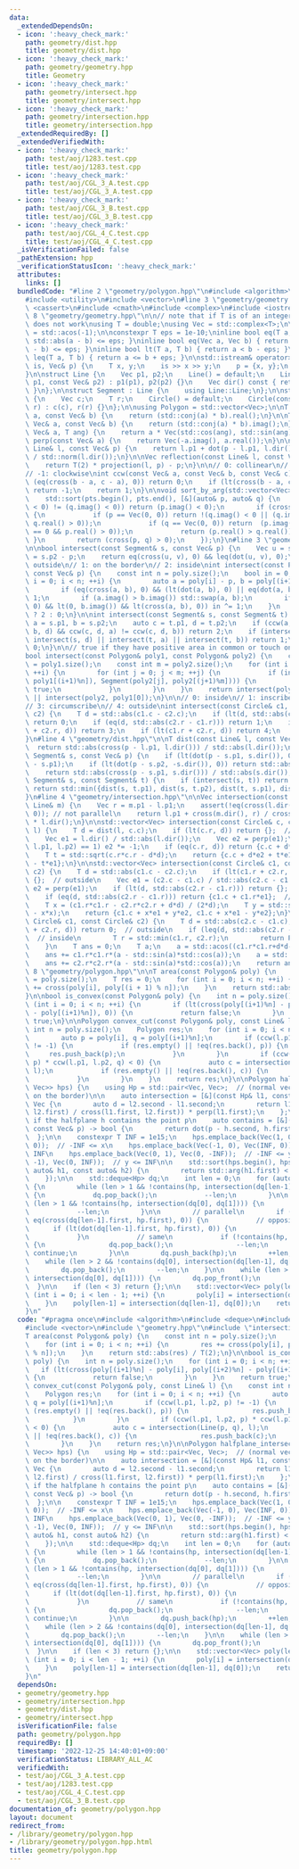 ```yaml
---
data:
  _extendedDependsOn:
  - icon: ':heavy_check_mark:'
    path: geometry/dist.hpp
    title: geometry/dist.hpp
  - icon: ':heavy_check_mark:'
    path: geometry/geometry.hpp
    title: Geometry
  - icon: ':heavy_check_mark:'
    path: geometry/intersect.hpp
    title: geometry/intersect.hpp
  - icon: ':heavy_check_mark:'
    path: geometry/intersection.hpp
    title: geometry/intersection.hpp
  _extendedRequiredBy: []
  _extendedVerifiedWith:
  - icon: ':heavy_check_mark:'
    path: test/aoj/1283.test.cpp
    title: test/aoj/1283.test.cpp
  - icon: ':heavy_check_mark:'
    path: test/aoj/CGL_3_A.test.cpp
    title: test/aoj/CGL_3_A.test.cpp
  - icon: ':heavy_check_mark:'
    path: test/aoj/CGL_3_B.test.cpp
    title: test/aoj/CGL_3_B.test.cpp
  - icon: ':heavy_check_mark:'
    path: test/aoj/CGL_4_C.test.cpp
    title: test/aoj/CGL_4_C.test.cpp
  _isVerificationFailed: false
  _pathExtension: hpp
  _verificationStatusIcon: ':heavy_check_mark:'
  attributes:
    links: []
  bundledCode: "#line 2 \"geometry/polygon.hpp\"\n#include <algorithm>\n#include <deque>\n\
    #include <utility>\n#include <vector>\n#line 3 \"geometry/geometry.hpp\"\n#include\
    \ <cassert>\n#include <cmath>\n#include <complex>\n#include <iostream>\n#line\
    \ 8 \"geometry/geometry.hpp\"\n\n// note that if T is of an integer type, std::abs\
    \ does not work\nusing T = double;\nusing Vec = std::complex<T>;\n\nconst T PI\
    \ = std::acos(-1);\n\nconstexpr T eps = 1e-10;\ninline bool eq(T a, T b) { return\
    \ std::abs(a - b) <= eps; }\ninline bool eq(Vec a, Vec b) { return std::abs(a\
    \ - b) <= eps; }\ninline bool lt(T a, T b) { return a < b - eps; }\ninline bool\
    \ leq(T a, T b) { return a <= b + eps; }\n\nstd::istream& operator>>(std::istream&\
    \ is, Vec& p) {\n    T x, y;\n    is >> x >> y;\n    p = {x, y};\n    return is;\n\
    }\n\nstruct Line {\n    Vec p1, p2;\n    Line() = default;\n    Line(const Vec&\
    \ p1, const Vec& p2) : p1(p1), p2(p2) {}\n    Vec dir() const { return p2 - p1;\
    \ }\n};\n\nstruct Segment : Line {\n    using Line::Line;\n};\n\nstruct Circle\
    \ {\n    Vec c;\n    T r;\n    Circle() = default;\n    Circle(const Vec& c, T\
    \ r) : c(c), r(r) {}\n};\n\nusing Polygon = std::vector<Vec>;\n\nT dot(const Vec&\
    \ a, const Vec& b) {\n    return (std::conj(a) * b).real();\n}\n\nT cross(const\
    \ Vec& a, const Vec& b) {\n    return (std::conj(a) * b).imag();\n}\n\nVec rot(const\
    \ Vec& a, T ang) {\n    return a * Vec(std::cos(ang), std::sin(ang));\n}\n\nVec\
    \ perp(const Vec& a) {\n    return Vec(-a.imag(), a.real());\n}\n\nVec projection(const\
    \ Line& l, const Vec& p) {\n    return l.p1 + dot(p - l.p1, l.dir()) * l.dir()\
    \ / std::norm(l.dir());\n}\n\nVec reflection(const Line& l, const Vec& p) {\n\
    \    return T(2) * projection(l, p) - p;\n}\n\n// 0: collinear\n// 1: counter-clockwise\n\
    // -1: clockwise\nint ccw(const Vec& a, const Vec& b, const Vec& c) {\n    if\
    \ (eq(cross(b - a, c - a), 0)) return 0;\n    if (lt(cross(b - a, c - a), 0))\
    \ return -1;\n    return 1;\n}\n\nvoid sort_by_arg(std::vector<Vec>& pts) {\n\
    \    std::sort(pts.begin(), pts.end(), [&](auto& p, auto& q) {\n        if ((p.imag()\
    \ < 0) != (q.imag() < 0)) return (p.imag() < 0);\n        if (cross(p, q) == 0)\
    \ {\n            if (p == Vec(0, 0)) return !(q.imag() < 0 || (q.imag() == 0 &&\
    \ q.real() > 0));\n            if (q == Vec(0, 0)) return  (p.imag() < 0 || (p.imag()\
    \ == 0 && p.real() > 0));\n            return (p.real() > q.real());\n       \
    \ }\n        return (cross(p, q) > 0);\n    });\n}\n#line 3 \"geometry/intersect.hpp\"\
    \n\nbool intersect(const Segment& s, const Vec& p) {\n    Vec u = s.p1 - p, v\
    \ = s.p2 - p;\n    return eq(cross(u, v), 0) && leq(dot(u, v), 0);\n}\n\n// 0:\
    \ outside\n// 1: on the border\n// 2: inside\nint intersect(const Polygon& poly,\
    \ const Vec& p) {\n    const int n = poly.size();\n    bool in = 0;\n    for (int\
    \ i = 0; i < n; ++i) {\n        auto a = poly[i] - p, b = poly[(i+1)%n] - p;\n\
    \        if (eq(cross(a, b), 0) && (lt(dot(a, b), 0) || eq(dot(a, b), 0))) return\
    \ 1;\n        if (a.imag() > b.imag()) std::swap(a, b);\n        if (leq(a.imag(),\
    \ 0) && lt(0, b.imag()) && lt(cross(a, b), 0)) in ^= 1;\n    }\n    return in\
    \ ? 2 : 0;\n}\n\nint intersect(const Segment& s, const Segment& t) {\n    auto\
    \ a = s.p1, b = s.p2;\n    auto c = t.p1, d = t.p2;\n    if (ccw(a, b, c) != ccw(a,\
    \ b, d) && ccw(c, d, a) != ccw(c, d, b)) return 2;\n    if (intersect(s, c) ||\
    \ intersect(s, d) || intersect(t, a) || intersect(t, b)) return 1;\n    return\
    \ 0;\n}\n\n// true if they have positive area in common or touch on the border\n\
    bool intersect(const Polygon& poly1, const Polygon& poly2) {\n    const int n\
    \ = poly1.size();\n    const int m = poly2.size();\n    for (int i = 0; i < n;\
    \ ++i) {\n        for (int j = 0; j < m; ++j) {\n            if (intersect(Segment(poly1[i],\
    \ poly1[(i+1)%n]), Segment(poly2[j], poly2[(j+1)%m]))) {\n                return\
    \ true;\n            }\n        }\n    }\n    return intersect(poly1, poly2[0])\
    \ || intersect(poly2, poly1[0]);\n}\n\n// 0: inside\n// 1: inscribe\n// 2: intersect\n\
    // 3: circumscribe\n// 4: outside\nint intersect(const Circle& c1, const Circle&\
    \ c2) {\n    T d = std::abs(c1.c - c2.c);\n    if (lt(d, std::abs(c2.r - c1.r)))\
    \ return 0;\n    if (eq(d, std::abs(c2.r - c1.r))) return 1;\n    if (eq(c1.r\
    \ + c2.r, d)) return 3;\n    if (lt(c1.r + c2.r, d)) return 4;\n    return 2;\n\
    }\n#line 4 \"geometry/dist.hpp\"\n\nT dist(const Line& l, const Vec& p) {\n  \
    \  return std::abs(cross(p - l.p1, l.dir())) / std::abs(l.dir());\n}\n\nT dist(const\
    \ Segment& s, const Vec& p) {\n    if (lt(dot(p - s.p1, s.dir()), 0)) return std::abs(p\
    \ - s.p1);\n    if (lt(dot(p - s.p2, -s.dir()), 0)) return std::abs(p - s.p2);\n\
    \    return std::abs(cross(p - s.p1, s.dir())) / std::abs(s.dir());\n}\n\nT dist(const\
    \ Segment& s, const Segment& t) {\n    if (intersect(s, t)) return T(0);\n   \
    \ return std::min({dist(s, t.p1), dist(s, t.p2), dist(t, s.p1), dist(t, s.p2)});\n\
    }\n#line 4 \"geometry/intersection.hpp\"\n\nVec intersection(const Line& l, const\
    \ Line& m) {\n    Vec r = m.p1 - l.p1;\n    assert(!eq(cross(l.dir(), m.dir()),\
    \ 0)); // not parallel\n    return l.p1 + cross(m.dir(), r) / cross(m.dir(), l.dir())\
    \ * l.dir();\n}\n\nstd::vector<Vec> intersection(const Circle& c, const Line&\
    \ l) {\n    T d = dist(l, c.c);\n    if (lt(c.r, d)) return {};  // no intersection\n\
    \    Vec e1 = l.dir() / std::abs(l.dir());\n    Vec e2 = perp(e1);\n    if (ccw(c.c,\
    \ l.p1, l.p2) == 1) e2 *= -1;\n    if (eq(c.r, d)) return {c.c + d*e2};  // tangent\n\
    \    T t = std::sqrt(c.r*c.r - d*d);\n    return {c.c + d*e2 + t*e1, c.c + d*e2\
    \ - t*e1};\n}\n\nstd::vector<Vec> intersection(const Circle& c1, const Circle&\
    \ c2) {\n    T d = std::abs(c1.c - c2.c);\n    if (lt(c1.r + c2.r, d)) return\
    \ {};  // outside\n    Vec e1 = (c2.c - c1.c) / std::abs(c2.c - c1.c);\n    Vec\
    \ e2 = perp(e1);\n    if (lt(d, std::abs(c2.r - c1.r))) return {};  // contain\n\
    \    if (eq(d, std::abs(c2.r - c1.r))) return {c1.c + c1.r*e1};  // tangent\n\
    \    T x = (c1.r*c1.r - c2.r*c2.r + d*d) / (2*d);\n    T y = std::sqrt(c1.r*c1.r\
    \ - x*x);\n    return {c1.c + x*e1 + y*e2, c1.c + x*e1 - y*e2};\n}\n\nT area_intersection(const\
    \ Circle& c1, const Circle& c2) {\n    T d = std::abs(c2.c - c1.c);\n    if (leq(c1.r\
    \ + c2.r, d)) return 0;  // outside\n    if (leq(d, std::abs(c2.r - c1.r))) {\
    \  // inside\n        T r = std::min(c1.r, c2.r);\n        return PI * r * r;\n\
    \    }\n    T ans = 0;\n    T a;\n    a = std::acos((c1.r*c1.r+d*d-c2.r*c2.r)/(2*c1.r*d));\n\
    \    ans += c1.r*c1.r*(a - std::sin(a)*std::cos(a));\n    a = std::acos((c2.r*c2.r+d*d-c1.r*c1.r)/(2*c2.r*d));\n\
    \    ans += c2.r*c2.r*(a - std::sin(a)*std::cos(a));\n    return ans;\n}\n#line\
    \ 8 \"geometry/polygon.hpp\"\n\nT area(const Polygon& poly) {\n    const int n\
    \ = poly.size();\n    T res = 0;\n    for (int i = 0; i < n; ++i) {\n        res\
    \ += cross(poly[i], poly[(i + 1) % n]);\n    }\n    return std::abs(res) / T(2);\n\
    }\n\nbool is_convex(const Polygon& poly) {\n    int n = poly.size();\n    for\
    \ (int i = 0; i < n; ++i) {\n        if (lt(cross(poly[(i+1)%n] - poly[i], poly[(i+2)%n]\
    \ - poly[(i+1)%n]), 0)) {\n            return false;\n        }\n    }\n    return\
    \ true;\n}\n\nPolygon convex_cut(const Polygon& poly, const Line& l) {\n    const\
    \ int n = poly.size();\n    Polygon res;\n    for (int i = 0; i < n; ++i) {\n\
    \        auto p = poly[i], q = poly[(i+1)%n];\n        if (ccw(l.p1, l.p2, p)\
    \ != -1) {\n            if (res.empty() || !eq(res.back(), p)) {\n           \
    \     res.push_back(p);\n            }\n        }\n        if (ccw(l.p1, l.p2,\
    \ p) * ccw(l.p1, l.p2, q) < 0) {\n            auto c = intersection(Line(p, q),\
    \ l);\n            if (res.empty() || !eq(res.back(), c)) {\n                res.push_back(c);\n\
    \            }\n        }\n    }\n    return res;\n}\n\nPolygon halfplane_intersection(std::vector<std::pair<Vec,\
    \ Vec>> hps) {\n    using Hp = std::pair<Vec, Vec>;  // (normal vector, a point\
    \ on the border)\n\n    auto intersection = [&](const Hp& l1, const Hp& l2) ->\
    \ Vec {\n        auto d = l2.second - l1.second;\n        return l1.second + (dot(d,\
    \ l2.first) / cross(l1.first, l2.first)) * perp(l1.first);\n    };\n\n    // check\
    \ if the halfplane h contains the point p\n    auto contains = [&](const Hp& h,\
    \ const Vec& p) -> bool {\n        return dot(p - h.second, h.first) > 0;\n  \
    \  };\n\n    constexpr T INF = 1e15;\n    hps.emplace_back(Vec(1, 0), Vec(-INF,\
    \ 0));  // -INF <= x\n    hps.emplace_back(Vec(-1, 0), Vec(INF, 0));  // x <=\
    \ INF\n    hps.emplace_back(Vec(0, 1), Vec(0, -INF));  // -INF <= y\n    hps.emplace_back(Vec(0,\
    \ -1), Vec(0, INF));  // y <= INF\n\n    std::sort(hps.begin(), hps.end(), [&](const\
    \ auto& h1, const auto& h2) {\n        return std::arg(h1.first) < std::arg(h2.first);\n\
    \    });\n\n    std::deque<Hp> dq;\n    int len = 0;\n    for (auto& hp : hps)\
    \ {\n        while (len > 1 && !contains(hp, intersection(dq[len-1], dq[len-2])))\
    \ {\n            dq.pop_back();\n            --len;\n        }\n\n        while\
    \ (len > 1 && !contains(hp, intersection(dq[0], dq[1]))) {\n            dq.pop_front();\n\
    \            --len;\n        }\n\n        // parallel\n        if (len > 0 &&\
    \ eq(cross(dq[len-1].first, hp.first), 0)) {\n            // opposite\n      \
    \      if (lt(dot(dq[len-1].first, hp.first), 0)) {\n                return {};\n\
    \            }\n            // same\n            if (!contains(hp, dq[len-1].second))\
    \ {\n                dq.pop_back();\n                --len;\n            } else\
    \ continue;\n        }\n\n        dq.push_back(hp);\n        ++len;\n    }\n\n\
    \    while (len > 2 && !contains(dq[0], intersection(dq[len-1], dq[len-2]))) {\n\
    \        dq.pop_back();\n        --len;\n    }\n\n    while (len > 2 && !contains(dq[len-1],\
    \ intersection(dq[0], dq[1]))) {\n        dq.pop_front();\n        --len;\n  \
    \  }\n\n    if (len < 3) return {};\n\n    std::vector<Vec> poly(len);\n    for\
    \ (int i = 0; i < len - 1; ++i) {\n        poly[i] = intersection(dq[i], dq[i+1]);\n\
    \    }\n    poly[len-1] = intersection(dq[len-1], dq[0]);\n    return poly;\n\
    }\n"
  code: "#pragma once\n#include <algorithm>\n#include <deque>\n#include <utility>\n\
    #include <vector>\n#include \"geometry.hpp\"\n#include \"intersection.hpp\"\n\n\
    T area(const Polygon& poly) {\n    const int n = poly.size();\n    T res = 0;\n\
    \    for (int i = 0; i < n; ++i) {\n        res += cross(poly[i], poly[(i + 1)\
    \ % n]);\n    }\n    return std::abs(res) / T(2);\n}\n\nbool is_convex(const Polygon&\
    \ poly) {\n    int n = poly.size();\n    for (int i = 0; i < n; ++i) {\n     \
    \   if (lt(cross(poly[(i+1)%n] - poly[i], poly[(i+2)%n] - poly[(i+1)%n]), 0))\
    \ {\n            return false;\n        }\n    }\n    return true;\n}\n\nPolygon\
    \ convex_cut(const Polygon& poly, const Line& l) {\n    const int n = poly.size();\n\
    \    Polygon res;\n    for (int i = 0; i < n; ++i) {\n        auto p = poly[i],\
    \ q = poly[(i+1)%n];\n        if (ccw(l.p1, l.p2, p) != -1) {\n            if\
    \ (res.empty() || !eq(res.back(), p)) {\n                res.push_back(p);\n \
    \           }\n        }\n        if (ccw(l.p1, l.p2, p) * ccw(l.p1, l.p2, q)\
    \ < 0) {\n            auto c = intersection(Line(p, q), l);\n            if (res.empty()\
    \ || !eq(res.back(), c)) {\n                res.push_back(c);\n            }\n\
    \        }\n    }\n    return res;\n}\n\nPolygon halfplane_intersection(std::vector<std::pair<Vec,\
    \ Vec>> hps) {\n    using Hp = std::pair<Vec, Vec>;  // (normal vector, a point\
    \ on the border)\n\n    auto intersection = [&](const Hp& l1, const Hp& l2) ->\
    \ Vec {\n        auto d = l2.second - l1.second;\n        return l1.second + (dot(d,\
    \ l2.first) / cross(l1.first, l2.first)) * perp(l1.first);\n    };\n\n    // check\
    \ if the halfplane h contains the point p\n    auto contains = [&](const Hp& h,\
    \ const Vec& p) -> bool {\n        return dot(p - h.second, h.first) > 0;\n  \
    \  };\n\n    constexpr T INF = 1e15;\n    hps.emplace_back(Vec(1, 0), Vec(-INF,\
    \ 0));  // -INF <= x\n    hps.emplace_back(Vec(-1, 0), Vec(INF, 0));  // x <=\
    \ INF\n    hps.emplace_back(Vec(0, 1), Vec(0, -INF));  // -INF <= y\n    hps.emplace_back(Vec(0,\
    \ -1), Vec(0, INF));  // y <= INF\n\n    std::sort(hps.begin(), hps.end(), [&](const\
    \ auto& h1, const auto& h2) {\n        return std::arg(h1.first) < std::arg(h2.first);\n\
    \    });\n\n    std::deque<Hp> dq;\n    int len = 0;\n    for (auto& hp : hps)\
    \ {\n        while (len > 1 && !contains(hp, intersection(dq[len-1], dq[len-2])))\
    \ {\n            dq.pop_back();\n            --len;\n        }\n\n        while\
    \ (len > 1 && !contains(hp, intersection(dq[0], dq[1]))) {\n            dq.pop_front();\n\
    \            --len;\n        }\n\n        // parallel\n        if (len > 0 &&\
    \ eq(cross(dq[len-1].first, hp.first), 0)) {\n            // opposite\n      \
    \      if (lt(dot(dq[len-1].first, hp.first), 0)) {\n                return {};\n\
    \            }\n            // same\n            if (!contains(hp, dq[len-1].second))\
    \ {\n                dq.pop_back();\n                --len;\n            } else\
    \ continue;\n        }\n\n        dq.push_back(hp);\n        ++len;\n    }\n\n\
    \    while (len > 2 && !contains(dq[0], intersection(dq[len-1], dq[len-2]))) {\n\
    \        dq.pop_back();\n        --len;\n    }\n\n    while (len > 2 && !contains(dq[len-1],\
    \ intersection(dq[0], dq[1]))) {\n        dq.pop_front();\n        --len;\n  \
    \  }\n\n    if (len < 3) return {};\n\n    std::vector<Vec> poly(len);\n    for\
    \ (int i = 0; i < len - 1; ++i) {\n        poly[i] = intersection(dq[i], dq[i+1]);\n\
    \    }\n    poly[len-1] = intersection(dq[len-1], dq[0]);\n    return poly;\n\
    }\n"
  dependsOn:
  - geometry/geometry.hpp
  - geometry/intersection.hpp
  - geometry/dist.hpp
  - geometry/intersect.hpp
  isVerificationFile: false
  path: geometry/polygon.hpp
  requiredBy: []
  timestamp: '2022-12-25 14:40:01+09:00'
  verificationStatus: LIBRARY_ALL_AC
  verifiedWith:
  - test/aoj/CGL_3_A.test.cpp
  - test/aoj/1283.test.cpp
  - test/aoj/CGL_4_C.test.cpp
  - test/aoj/CGL_3_B.test.cpp
documentation_of: geometry/polygon.hpp
layout: document
redirect_from:
- /library/geometry/polygon.hpp
- /library/geometry/polygon.hpp.html
title: geometry/polygon.hpp
---
```

